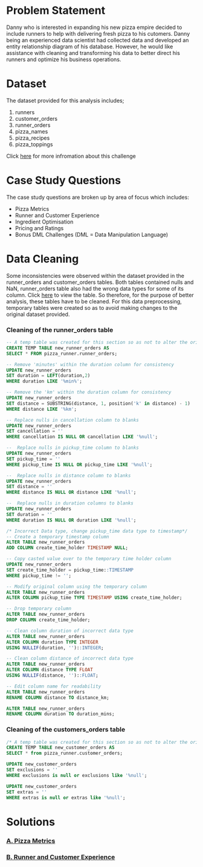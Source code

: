# Problem Statement
Danny who is interested in expanding his new pizza empire decided to include runners to help with delivering fresh pizza to his cutomers. Danny being an experienced data scientist had collected data and developed an entity relationship diagram of his database. However, he would like assistance with cleaning and transforming his data to better direct his runners and optimize his business operations.
# Dataset
The dataset provided for this analysis includes;
1. runners
2. customer_orders
3. runner_orders
4. pizza_names
6. pizza_recipes
7. pizza_toppings

Click [here](https://8weeksqlchallenge.com/case-study-2/) for more infromation about this challenge
# Case Study Questions
The case study questions are broken up by area of focus which includes:
- Pizza Metrics
- Runner and Customer Experience
- Ingredient Optimisation
- Pricing and Ratings
- Bonus DML Challenges (DML = Data Manipulation Language)

# Data Cleaning
Some inconsistencies were observed within the dataset provided in the runner_orders and customer_orders tables. Both tables contained nulls and NaN, runner_orders table also had the wrong data types for some of its column. Click [here](https://8weeksqlchallenge.com/case-study-2/) to view the table. So therefore, for the purpose of better analysis, these tables have to be cleaned. For this data preprocessing, temporary tables were created so as to avoid making changes to the original dataset provided.

### Cleaning of the runner_orders table
```SQL
-- A temp table was created for this section so as not to alter the original dataset 
CREATE TEMP TABLE new_runner_orders AS
SELECT * FROM pizza_runner.runner_orders;

-- Remove 'minutes' within the duration column for consistency
UPDATE new_runner_orders
SET duration = LEFT(duration,2)
WHERE duration LIKE '%min%';

-- Remove the 'km' within the duration column for consistency
UPDATE new_runner_orders
SET distance = SUBSTRING(distance, 1, position('k' in distance) - 1)
WHERE distance LIKE '%km';

-- Replace nulls in cancellation column to blanks
UPDATE new_runner_orders
SET cancellation = ''
WHERE cancellation IS NULL OR cancellation LIKE '%null';

--  Replace nulls in pickup_time column to blanks
UPDATE new_runner_orders
SET pickup_time = ''
WHERE pickup_time IS NULL OR pickup_time LIKE '%null'; 

--  Replace nulls in distance column to blanks
UPDATE new_runner_orders
SET distance = ''
WHERE distance IS NULL OR distance LIKE '%null';

--  Replace nulls in duration columns to blanks
UPDATE new_runner_orders
SET duration = ''
WHERE duration IS NULL OR duration LIKE '%null';

/* Incorrect Data type, change pickup_time data type to timestamp*/
-- Create a temporary timestamp column
ALTER TABLE new_runner_orders 
ADD COLUMN create_time_holder TIMESTAMP NULL; 

-- Copy casted value over to the temporary time holder column
UPDATE new_runner_orders
SET create_time_holder = pickup_time::TIMESTAMP
WHERE pickup_time != '';

-- Modify original column using the temporary column
ALTER TABLE new_runner_orders 
ALTER COLUMN pickup_time TYPE TIMESTAMP USING create_time_holder;

-- Drop temporary column
ALTER TABLE new_runner_orders 
DROP COLUMN create_time_holder;

-- Clean column duration of incorrect data type 
ALTER TABLE new_runner_orders  
ALTER COLUMN duration TYPE INTEGER 
USING NULLIF(duration, '')::INTEGER;

-- Clean column distance of incorrect data type 
ALTER TABLE new_runner_orders 
ALTER COLUMN distance TYPE FLOAT
USING NULLIF(distance, '')::FLOAT;

-- Edit column name for readability
ALTER TABLE new_runner_orders 
RENAME COLUMN distance TO distance_km;

ALTER TABLE new_runner_orders 
RENAME COLUMN duration TO duration_mins;
```
### Cleaning of the customers_orders table
``` SQL
/* A temp table was created for this section so as not to alter the original dataset */
CREATE TEMP TABLE new_customer_orders AS
SELECT * from pizza_runner.customer_orders;

UPDATE new_customer_orders
SET exclusions = ''
WHERE exclusions is null or exclusions like '%null';

UPDATE new_customer_orders
SET extras = ''
WHERE extras is null or extras like '%null';
```
# Solutions
### [A. Pizza Metrics](https://github.com/Chiamaka-Rita/8-Week-SQL-Challenge/blob/main/Case%20Study%20%232%20-%20Pizza%20Runner/Pizza%20Metrics.md)
### [B. Runner and Customer Experience](https://github.com/Chiamaka-Rita/8-Week-SQL-Challenge/blob/main/Case%20Study%20%232%20-%20Pizza%20Runner/Runner%20and%20Customer%20Experience.md)
